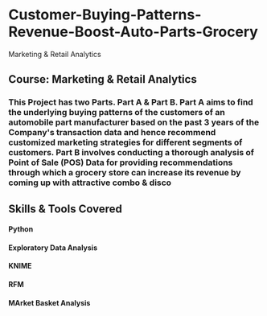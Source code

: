 # Customer-Buying-Patterns-Revenue-Boost-Auto-Parts-Grocery
Marketing &amp; Retail Analytics

## Course: Marketing & Retail Analytics
### This Project has two Parts. Part A & Part B. Part A aims to find the underlying buying patterns of the customers of an automobile part manufacturer based on the past 3 years of the Company's transaction data and hence recommend customized marketing strategies for different segments of customers. Part B involves conducting a thorough analysis of Point of Sale (POS) Data for providing recommendations through which a grocery store can increase its revenue by coming up with attractive combo & disco

## Skills & Tools Covered
#### Python
#### Exploratory Data Analysis
#### KNIME
#### RFM
#### MArket Basket Analysis
